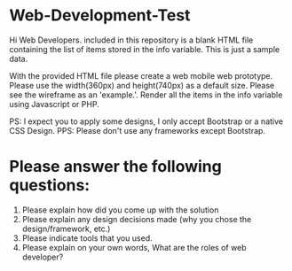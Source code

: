 # Web-Development-Test

Hi Web Developers. included in this repository is a blank HTML file containing the list of items stored in the info variable. This is just a sample data. 

With the provided HTML file please create a web mobile web prototype. Please use the width(360px) and height(740px) as a default size. Please see the wireframe as an 'example.'. Render all the items in the info variable using Javascript or PHP. 

PS: I expect you to apply some designs, I only accept Bootstrap or a native CSS Design.
PPS: Please don't use any frameworks except Bootstrap.

# Please answer the following questions:

1. Please explain how did you come up with the solution
2. Please explain any design decisions made (why you chose the design/framework, etc.)
3. Please indicate tools that you used.
4. Please explain on your own words, What are the roles of web developer?

